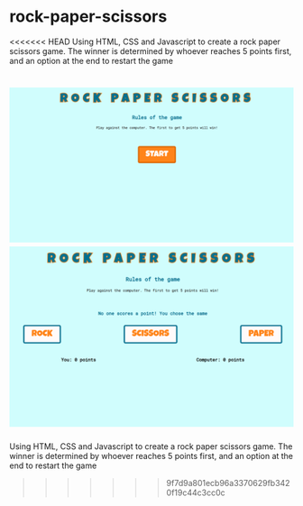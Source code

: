 # rock-paper-scissors
<<<<<<< HEAD
Using HTML, CSS and Javascript to create a rock paper scissors game. The winner is determined by whoever reaches 5 points first, and an option at the end to restart the game 

![Landing page of game](screenshot_1.png)
![Picture of game](screenshot_2.png)
=======
Using HTML, CSS and Javascript to create a rock paper scissors game. The winner is determined by whoever reaches 5 points first, and an option at the end to restart the game
>>>>>>> 9f7d9a801ecb96a3370629fb3420f19c44c3cc0c
